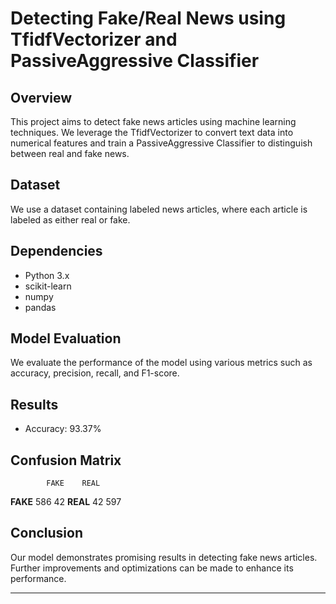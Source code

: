 # Detecting Fake/Real News using TfidfVectorizer and PassiveAggressive Classifier

## Overview
This project aims to detect fake news articles using machine learning techniques. We leverage the TfidfVectorizer to convert text data into numerical features and train a PassiveAggressive Classifier to distinguish between real and fake news.

## Dataset
We use a dataset containing labeled news articles, where each article is labeled as either real or fake.

## Dependencies
- Python 3.x
- scikit-learn
- numpy
- pandas

## Model Evaluation
We evaluate the performance of the model using various metrics such as accuracy, precision, recall, and F1-score.

## Results
- Accuracy: 93.37%

## Confusion Matrix
            FAKE    REAL
**FAKE**    586     42
**REAL**     42     597

## Conclusion
Our model demonstrates promising results in detecting fake news articles. Further improvements and optimizations can be made to enhance its performance.

---
